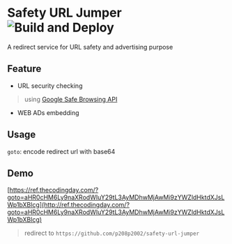 # Safety URL Jumper ![Build and Deploy](https://github.com/p208p2002/safety-url-jumper/workflows/Build%20and%20Deploy/badge.svg)
A redirect service for URL safety and advertising purpose

## Feature
- URL security checking
> using [Google Safe Browsing API](https://developers.google.com/safe-browsing)
- WEB ADs embedding

## Usage
`goto`: encode redirect url with base64

## Demo
[https://ref.thecodingday.com/?goto=aHR0cHM6Ly9naXRodWIuY29tL3AyMDhwMjAwMi9zYWZldHktdXJsLWp1bXBlcg](http://ref.thecodingday.com/?goto=aHR0cHM6Ly9naXRodWIuY29tL3AyMDhwMjAwMi9zYWZldHktdXJsLWp1bXBlcg)
> redirect to `https://github.com/p208p2002/safety-url-jumper`
